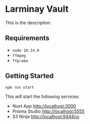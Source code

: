 # Larminay Vault

This is the description.

## Requirements

- `node 20.14.0`
- `ffmpeg`
- `ffprobe`

## Getting Started

```bash
npm run start
```

This will start the following services:

- Nuxt App [http://localhost:3000](http://localhost:3000)
- Prisma Studio [http://localhost:5555](http://localhost:5555)
- S3 Ninja [http://localhost:9444/ui](http://localhost:9444/ui)
